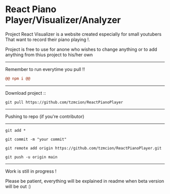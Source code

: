 # React Piano Player/Visualizer/Analyzer

Project React Visualizer is a website created especially for small youtubers
That want to record their piano playing !.

Project is free to use for anone who wishes to change anything or to add anything from thius project to his/her own

------------
Remember to run everytime you pull !!

```diff
@@ npm i @@
```

---------

Download project ::

```
git pull https://github.com/tzmcion/ReactPianoPlayer
```

-------

Pushing to repo (if you're contributor)

----
```
git add *

git commit -m "your commit"

git remote add origin https://github.com/tzmcion/ReactPianoPlayer.git

git push -u origin main
```


-------

Work is still in progress !

Please be patient, everything will be explained in readme when beta version will be out :)
